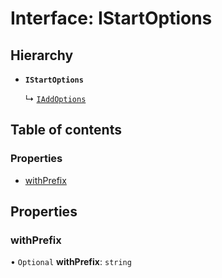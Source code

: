 # Interface: IStartOptions

## Hierarchy

- **`IStartOptions`**

  ↳ [`IAddOptions`](IAddOptions.md)

## Table of contents

### Properties

- [withPrefix](IStartOptions.md#withprefix)

## Properties

### withPrefix

• `Optional` **withPrefix**: `string`
